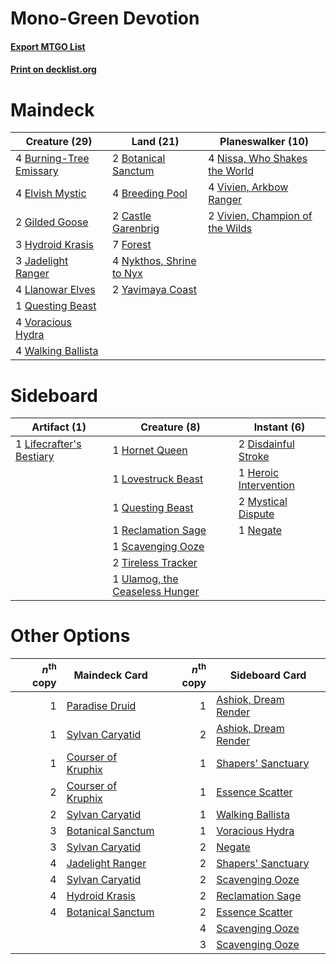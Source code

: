 # Mono-Green Devotion

#### [Export MTGO List](../collection/Mono-Green%20Devotion/Mono-Green%20Devotion.txt)
#### [Print on decklist.org](http://decklist.org/?deckmain=2%09Botanical%20Sanctum%0A4%09Breeding%20Pool%0A4%09Burning-Tree%20Emissary%0A2%09Castle%20Garenbrig%0A4%09Elvish%20Mystic%0A7%09Forest%0A2%09Gilded%20Goose%0A3%09Hydroid%20Krasis%0A3%09Jadelight%20Ranger%0A4%09Llanowar%20Elves%0A4%09Nissa,%20Who%20Shakes%20the%20World%0A4%09Nykthos,%20Shrine%20to%20Nyx%0A1%09Questing%20Beast%0A4%09Vivien,%20Arkbow%20Ranger%0A2%09Vivien,%20Champion%20of%20the%20Wilds%0A4%09Voracious%20Hydra%0A4%09Walking%20Ballista%0A2%09Yavimaya%20Coast&deckside=2%09Disdainful%20Stroke%0A1%09Heroic%20Intervention%0A1%09Hornet%20Queen%0A1%09Lifecrafter's%20Bestiary%0A1%09Lovestruck%20Beast%0A2%09Mystical%20Dispute%0A1%09Negate%0A1%09Questing%20Beast%0A1%09Reclamation%20Sage%0A1%09Scavenging%20Ooze%0A2%09Tireless%20Tracker%0A1%09Ulamog,%20the%20Ceaseless%20Hunger)
# Maindeck

|                                          Creature (29)                                           |                                             Land (21)                                             |                                            Planeswalker (10)                                             |
|--------------------------------------------------------------------------------------------------|---------------------------------------------------------------------------------------------------|----------------------------------------------------------------------------------------------------------|
|4 [Burning-Tree Emissary](http://gatherer.wizards.com/Pages/Card/Details.aspx?multiverseid=426627)|2 [Botanical Sanctum](http://gatherer.wizards.com/Pages/Card/Details.aspx?multiverseid=417817)     |4 [Nissa, Who Shakes the World](http://gatherer.wizards.com/Pages/Card/Details.aspx?multiverseid=461096)  |
|4 [Elvish Mystic](http://gatherer.wizards.com/Pages/Card/Details.aspx?multiverseid=389499)        |4 [Breeding Pool](http://gatherer.wizards.com/Pages/Card/Details.aspx?multiverseid=97088)          |4 [Vivien, Arkbow Ranger](http://gatherer.wizards.com/Pages/Card/Details.aspx?multiverseid=466953)        |
|2 [Gilded Goose](http://gatherer.wizards.com/Pages/Card/Details.aspx?multiverseid=473122)         |2 [Castle Garenbrig](http://gatherer.wizards.com/Pages/Card/Details.aspx?multiverseid=473202)      |2 [Vivien, Champion of the Wilds](http://gatherer.wizards.com/Pages/Card/Details.aspx?multiverseid=461107)|
|3 [Hydroid Krasis](http://gatherer.wizards.com/Pages/Card/Details.aspx?multiverseid=457327)       |7 [Forest](http://gatherer.wizards.com/Pages/Card/Details.aspx?multiverseid=439860)                |                                                                                                          |
|3 [Jadelight Ranger](http://gatherer.wizards.com/Pages/Card/Details.aspx?multiverseid=439793)     |4 [Nykthos, Shrine to Nyx](http://gatherer.wizards.com/Pages/Card/Details.aspx?multiverseid=373713)|                                                                                                          |
|4 [Llanowar Elves](http://gatherer.wizards.com/Pages/Card/Details.aspx?multiverseid=129626)       |2 [Yavimaya Coast](http://gatherer.wizards.com/Pages/Card/Details.aspx?multiverseid=129810)        |                                                                                                          |
|1 [Questing Beast](http://gatherer.wizards.com/Pages/Card/Details.aspx?multiverseid=473133)       |                                                                                                   |                                                                                                          |
|4 [Voracious Hydra](http://gatherer.wizards.com/Pages/Card/Details.aspx?multiverseid=466954)      |                                                                                                   |                                                                                                          |
|4 [Walking Ballista](http://gatherer.wizards.com/Pages/Card/Details.aspx?multiverseid=423848)     |                                                                                                   |                                                                                                          |


# Sideboard

|                                           Artifact (1)                                            |                                              Creature (8)                                               |                                          Instant (6)                                           |
|---------------------------------------------------------------------------------------------------|---------------------------------------------------------------------------------------------------------|------------------------------------------------------------------------------------------------|
|1 [Lifecrafter's Bestiary](http://gatherer.wizards.com/Pages/Card/Details.aspx?multiverseid=423829)|1 [Hornet Queen](http://gatherer.wizards.com/Pages/Card/Details.aspx?multiverseid=238141)                |2 [Disdainful Stroke](http://gatherer.wizards.com/Pages/Card/Details.aspx?multiverseid=420705)  |
|                                                                                                   |1 [Lovestruck Beast](http://gatherer.wizards.com/Pages/Card/Details.aspx?multiverseid=473127)            |1 [Heroic Intervention](http://gatherer.wizards.com/Pages/Card/Details.aspx?multiverseid=423776)|
|                                                                                                   |1 [Questing Beast](http://gatherer.wizards.com/Pages/Card/Details.aspx?multiverseid=473133)              |2 [Mystical Dispute](http://gatherer.wizards.com/Pages/Card/Details.aspx?multiverseid=473020)   |
|                                                                                                   |1 [Reclamation Sage](http://gatherer.wizards.com/Pages/Card/Details.aspx?multiverseid=389651)            |1 [Negate](http://gatherer.wizards.com/Pages/Card/Details.aspx?multiverseid=423707)             |
|                                                                                                   |1 [Scavenging Ooze](http://gatherer.wizards.com/Pages/Card/Details.aspx?multiverseid=420783)             |                                                                                                |
|                                                                                                   |2 [Tireless Tracker](http://gatherer.wizards.com/Pages/Card/Details.aspx?multiverseid=409997)            |                                                                                                |
|                                                                                                   |1 [Ulamog, the Ceaseless Hunger](http://gatherer.wizards.com/Pages/Card/Details.aspx?multiverseid=402079)|                                                                                                |


# Other Options

|*n*<sup>th</sup> copy|                                        Maindeck Card                                        |*n*<sup>th</sup> copy|                                        Sideboard Card                                         |
|--------------------:|---------------------------------------------------------------------------------------------|--------------------:|-----------------------------------------------------------------------------------------------|
|                    1|[Paradise Druid](http://gatherer.wizards.com/Pages/Card/Details.aspx?multiverseid=461098)    |                    1|[Ashiok, Dream Render](http://gatherer.wizards.com/Pages/Card/Details.aspx?multiverseid=461155)|
|                    1|[Sylvan Caryatid](http://gatherer.wizards.com/Pages/Card/Details.aspx?multiverseid=373624)   |                    2|[Ashiok, Dream Render](http://gatherer.wizards.com/Pages/Card/Details.aspx?multiverseid=461155)|
|                    1|[Courser of Kruphix](http://gatherer.wizards.com/Pages/Card/Details.aspx?multiverseid=442153)|                    1|[Shapers' Sanctuary](http://gatherer.wizards.com/Pages/Card/Details.aspx?multiverseid=435362)  |
|                    2|[Courser of Kruphix](http://gatherer.wizards.com/Pages/Card/Details.aspx?multiverseid=442153)|                    1|[Essence Scatter](http://gatherer.wizards.com/Pages/Card/Details.aspx?multiverseid=426754)     |
|                    2|[Sylvan Caryatid](http://gatherer.wizards.com/Pages/Card/Details.aspx?multiverseid=373624)   |                    1|[Walking Ballista](http://gatherer.wizards.com/Pages/Card/Details.aspx?multiverseid=423848)    |
|                    3|[Botanical Sanctum](http://gatherer.wizards.com/Pages/Card/Details.aspx?multiverseid=417817) |                    1|[Voracious Hydra](http://gatherer.wizards.com/Pages/Card/Details.aspx?multiverseid=466954)     |
|                    3|[Sylvan Caryatid](http://gatherer.wizards.com/Pages/Card/Details.aspx?multiverseid=373624)   |                    2|[Negate](http://gatherer.wizards.com/Pages/Card/Details.aspx?multiverseid=423707)              |
|                    4|[Jadelight Ranger](http://gatherer.wizards.com/Pages/Card/Details.aspx?multiverseid=439793)  |                    2|[Shapers' Sanctuary](http://gatherer.wizards.com/Pages/Card/Details.aspx?multiverseid=435362)  |
|                    4|[Sylvan Caryatid](http://gatherer.wizards.com/Pages/Card/Details.aspx?multiverseid=373624)   |                    2|[Scavenging Ooze](http://gatherer.wizards.com/Pages/Card/Details.aspx?multiverseid=420783)     |
|                    4|[Hydroid Krasis](http://gatherer.wizards.com/Pages/Card/Details.aspx?multiverseid=457327)    |                    2|[Reclamation Sage](http://gatherer.wizards.com/Pages/Card/Details.aspx?multiverseid=389651)    |
|                    4|[Botanical Sanctum](http://gatherer.wizards.com/Pages/Card/Details.aspx?multiverseid=417817) |                    2|[Essence Scatter](http://gatherer.wizards.com/Pages/Card/Details.aspx?multiverseid=426754)     |
|                     |                                                                                             |                    4|[Scavenging Ooze](http://gatherer.wizards.com/Pages/Card/Details.aspx?multiverseid=420783)     |
|                     |                                                                                             |                    3|[Scavenging Ooze](http://gatherer.wizards.com/Pages/Card/Details.aspx?multiverseid=420783)     |

